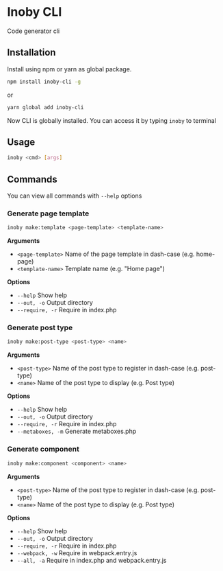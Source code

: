 # Inoby CLI

Code generator cli

## Installation

Install using npm or yarn as global package.

```sh
npm install inoby-cli -g
```

or

```sh
yarn global add inoby-cli
```

Now CLI is globally installed. You can access it by typing `inoby` to terminal

## Usage

```sh
inoby <cmd> [args]
```

## Commands

You can view all commands with `--help` options

### Generate page template

```sh
inoby make:template <page-template> <template-name>
```

**Arguments**

- `<page-template>` Name of the page template in dash-case (e.g. home-page)
- `<template-name>` Template name (e.g. "Home page")

**Options**

- `--help` Show help
- `--out, -o` Output directory
- `--require, -r` Require in index.php

### Generate post type

```sh
inoby make:post-type <post-type> <name>
```

**Arguments**

- `<post-type>` Name of the post type to register in dash-case (e.g. post-type)
- `<name>` Name of the post type to display (e.g. Post type)

**Options**

- `--help` Show help
- `--out, -o` Output directory
- `--require, -r` Require in index.php
- `--metaboxes, -m` Generate metaboxes.php

### Generate component

```sh
inoby make:component <component> <name>
```

**Arguments**

- `<post-type>` Name of the post type to register in dash-case (e.g. post-type)
- `<name>` Name of the post type to display (e.g. Post type)

**Options**

- `--help` Show help
- `--out, -o` Output directory
- `--require, -r` Require in index.php
- `--webpack, -w` Require in webpack.entry.js
- `--all, -a` Require in index.php and webpack.entry.js
